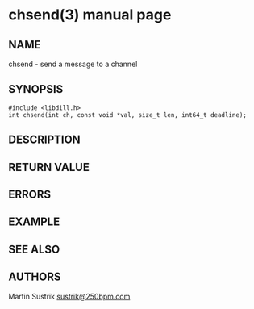 # chsend(3) manual page

## NAME

chsend - send a message to a channel

## SYNOPSIS

```
#include <libdill.h>
int chsend(int ch, const void *val, size_t len, int64_t deadline);
```

## DESCRIPTION

## RETURN VALUE

## ERRORS

## EXAMPLE

## SEE ALSO

## AUTHORS

Martin Sustrik <sustrik@250bpm.com>

